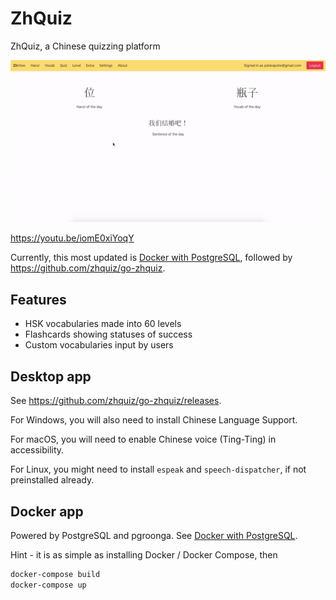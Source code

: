 # ZhQuiz

ZhQuiz, a Chinese quizzing platform

![Preview GIF](/docs/preview.gif)

<https://youtu.be/iomE0xiYoqY>

Currently, this most updated is [Docker with PostgreSQL](/packages/www), followed by <https://github.com/zhquiz/go-zhquiz>.

## Features

- HSK vocabularies made into 60 levels
- Flashcards showing statuses of success
- Custom vocabularies input by users

## Desktop app

See <https://github.com/zhquiz/go-zhquiz/releases>.

For Windows, you will also need to install Chinese Language Support.

For macOS, you will need to enable Chinese voice (Ting-Ting) in accessibility.

For Linux, you might need to install `espeak` and `speech-dispatcher`, if not preinstalled already.

## Docker app

Powered by PostgreSQL and pgroonga. See [Docker with PostgreSQL](/packages/www).

Hint - it is as simple as installing Docker / Docker Compose, then

```sh
docker-compose build
docker-compose up
```
